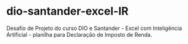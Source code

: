 # dio-santander-excel-IR
Desafio de Projeto do curso DIO e Santander - Excel com Inteligência Artificial - planilha para Declaração de Imposto de Renda.
